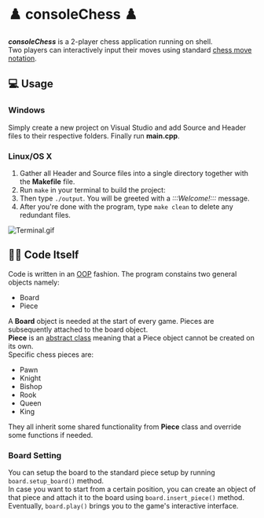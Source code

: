 # ♟️ consoleChess ♟️

***consoleChess*** is a 2-player chess application running on shell.  
Two players can interactively input their moves using standard [chess move notation](https://en.wikipedia.org/wiki/Algebraic_notation_(chess)#Formatting).

## 💻 Usage
  ### Windows
  Simply create a new project on Visual Studio and add Source and Header files to their respective folders. Finally run **main.cpp**.
  ### Linux/OS X
  1. Gather all Header and Source files into a single directory together with the **Makefile** file.
  2. Run `make` in your terminal to build the project:
  3. Then type `./output`. You will be greeted with a *:::Welcome!:::* message.
  4. After you're done with the program, type `make clean` to delete any redundant files.

![Terminal.gif](https://i.imgur.com/WBcU5UQ.gif)

## 👨‍💻 Code Itself
Code is written in an [OOP](https://en.wikipedia.org/wiki/Object-oriented_programming) fashion. The program constains two general objects namely:
  - Board
  - Piece 
<!-- -->
A **Board** object is needed at the start of every game. Pieces are subsequently attached to the board object.  
**Piece** is an [abstract class](https://www.educative.io/edpresso/what-is-a-cpp-abstract-class) meaning that a Piece object cannot be created on its own.  
Specific chess pieces are:
- Pawn
- Knight
- Bishop
- Rook
- Queen
- King
<!-- -->
They all inherit some shared functionality from **Piece** class and override some functions if needed.  
### Board Setting
You can setup the board to the standard piece setup by running `board.setup_board()` method.  
In case you want to start from a certain position, you can create an object of that piece and attach it to the board using `board.insert_piece()` method. Eventually, `board.play()` brings you to the game's interactive interface.
